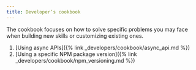 ```yaml
---
title: Developer’s cookbook
---
```


The cookbook focuses on how to solve specific problems you may face when building new skills
or customizing existing ones.

1. [Using async APIs]({% link _developers/cookbook/async_api.md %})
2. [Using a specific NPM package version]({% link _developers/cookbook/npm_versioning.md %})
